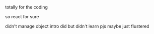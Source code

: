 totally for the coding

so react for sure

didn't manage object intro
did but didn't learn pjs
maybe just flustered
